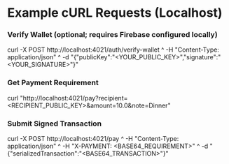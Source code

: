 # Example cURL Requests (Localhost)

### Verify Wallet (optional; requires Firebase configured locally)
curl -X POST http://localhost:4021/auth/verify-wallet ^
  -H "Content-Type: application/json" ^
  -d "{\"publicKey\":\"<YOUR_PUBLIC_KEY>\",\"signature\":\"<YOUR_SIGNATURE>\"}"

### Get Payment Requirement
curl "http://localhost:4021/pay?recipient=<RECIPIENT_PUBLIC_KEY>&amount=10.0&note=Dinner"

### Submit Signed Transaction
curl -X POST http://localhost:4021/pay ^
  -H "Content-Type: application/json" ^
  -H "X-PAYMENT: <BASE64_REQUIREMENT>" ^
  -d "{\"serializedTransaction\":\"<BASE64_TRANSACTION>\"}"
